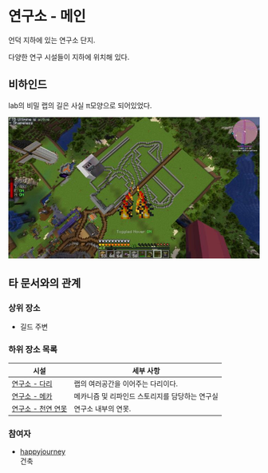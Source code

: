 # 연구소 - 메인

언덕 지하에 있는 연구소 단지.

다양한 연구 시설들이 지하에 위치해 있다.

## 비하인드

lab의 비밀 랩의 길은 사실 π모양으로 되어있었다.

![asdf](../../asset/buildings/lab/main.jpg)

## 타 문서와의 관계
### 상위 장소
<!-- tag_source_open:link_list:child_spot -->
- 길드 주변
<!-- tag_close -->

<!-- ### 하위 장소 목록 -->
<!-- tag_target_open:reverse_link_list:child_spot -->
<!-- tag_arg:preset:spots_inside -->
### 하위 장소 목록
|시설|세부 사항|
|---|---|
|[연구소 - 다리](lab_bridge.md)|랩의 여러공간을 이어주는 다리이다.|
|[연구소 - 메카](lab_meka_lab.md)|메카니즘 및 리파인드 스토리지를 담당하는 연구실|
|[연구소 - 천연 연못](lab_pond.md)|연구소 내부의 연못.|
<!-- tag_close -->

<!-- ### 보유 시설 목록 -->
<!-- tag_target_open:reverse_link_list:building_spot -->
<!-- tag_arg:preset:systems_inside -->
<!-- tag_close -->

### 참여자
<!-- tag_source_open:link_list:member_contribute -->
- [happyjourney](../members/happyjourney.md)  
건축
<!-- tag_close-->